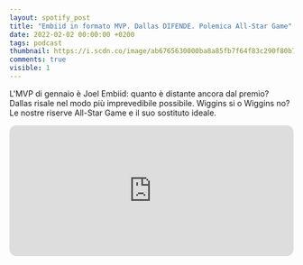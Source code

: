 ```yaml
---
layout: spotify_post
title: "Embiid in formato MVP. Dallas DIFENDE. Polemica All-Star Game"
date: 2022-02-02 00:00:00 +0200
tags: podcast
thumbnail: https://i.scdn.co/image/ab6765630000ba8a85fb7f64f83c290f80b75859
comments: true
visible: 1
---
```


L'MVP di gennaio è Joel Embiid: quanto è distante ancora dal premio? Dallas risale nel modo più imprevedibile possibile. Wiggins si o Wiggins no? Le nostre riserve All-Star Game e il suo sostituto ideale.


<iframe style="border-radius:12px" 
src="https://open.spotify.com/embed/episode/6BLu1OLNC6jMQ1FgI6BLyT?utm_source=generator" 
width="100%" height="232" frameBorder="0" allowfullscreen="" 
allow="autoplay; clipboard-write; encrypted-media; fullscreen; picture-in-picture"></iframe>
